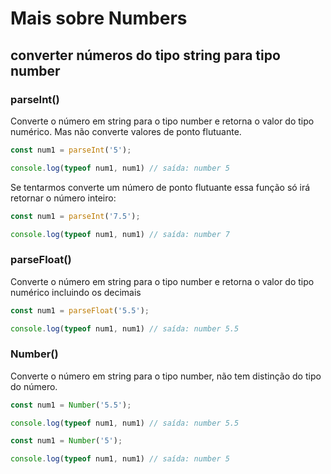 # Mais sobre Numbers

## converter números do tipo string para tipo number

### parseInt()

Converte o número em string para o tipo number e retorna o valor do tipo numérico. Mas não converte valores de ponto flutuante.

```js
const num1 = parseInt('5');

console.log(typeof num1, num1) // saída: number 5
```

Se tentarmos converte um número de ponto flutuante essa função só irá retornar o número inteiro:

```js
const num1 = parseInt('7.5');

console.log(typeof num1, num1) // saída: number 7
```

### parseFloat()

Converte o número em string para o tipo number e retorna o valor do tipo numérico incluindo os decimais

```js
const num1 = parseFloat('5.5');

console.log(typeof num1, num1) // saída: number 5.5
```

### Number()

Converte o número em string para o tipo number, não tem distinção do tipo do número.

```js
const num1 = Number('5.5');

console.log(typeof num1, num1) // saída: number 5.5
```

```js
const num1 = Number('5');

console.log(typeof num1, num1) // saída: number 5
```
